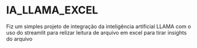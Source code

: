 # IA_LLAMA_EXCEL
Fiz um simples projeto de integração da inteligência artificial LLAMA com o uso do streamlit para relizar leitura de arquivo em excel para tirar insights do arquivo
